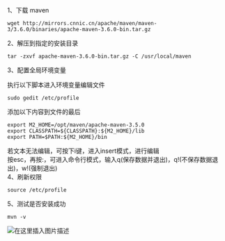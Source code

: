 1、下载 maven  

```
wget http://mirrors.cnnic.cn/apache/maven/maven-3/3.6.0/binaries/apache-maven-3.6.0-bin.tar.gz
```
2、解压到指定的安装目录  

```
tar -zxvf apache-maven-3.6.0-bin.tar.gz -C /usr/local/maven
```
3、配置全局环境变量  

执行以下脚本进入环境变量编辑文件  
```
sudo gedit /etc/profile
```
添加以下内容到文件的最后  
```
export M2_HOME=/opt/maven/apache-maven-3.5.0
export CLASSPATH=${CLASSPATH}:${M2_HOME}/lib
export PATH=$PATH:${M2_HOME}/bin
```
若文本无法编辑，可按下i键，进入insert模式，进行编辑  
按esc，再按:，可进入命令行模式，输入q(保存数据并退出)，q!(不保存数据退出)，w!(强制退出)  
4、刷新权限  

```
source /etc/profile
```
5、测试是否安装成功  

```
mvn -v
```
![在这里插入图片描述](https://img-blog.csdnimg.cn/20190128152149531.png)  
